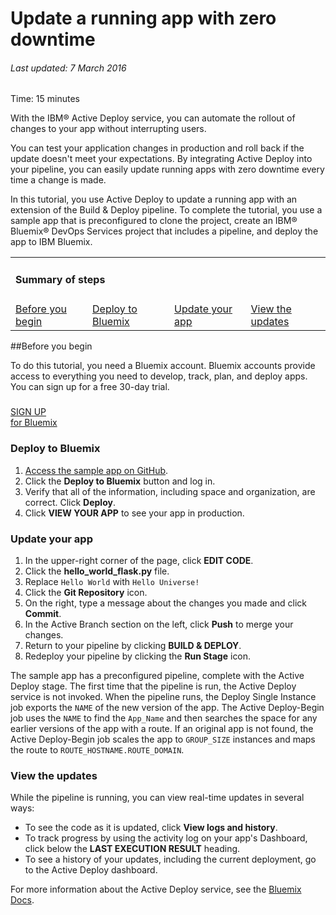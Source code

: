 # Update a running app with zero downtime

###### Last updated: 7 March 2016

Time: 15 minutes

With the IBM&reg; Active Deploy service, you can automate the rollout of changes to your app without interrupting users. 

You can test your application changes in production and roll back if the update doesn't meet your expectations. By integrating Active Deploy into your pipeline, you can easily update running apps with zero downtime every time a change is made.

In this tutorial, you use Active Deploy to update a running app with an extension of the Build &amp; Deploy pipeline. To complete the tutorial, you use a sample app that is preconfigured to clone the project, create an IBM&reg; Bluemix&reg; DevOps Services project that includes a pipeline, and deploy the app to IBM Bluemix.

<div class="table-of-contents">
 <table>
   <tr>
     <td colspan="4"><h4>Summary of steps</h4></td>
   </tr>
   <tr>
     <td><a href="#prereq">Before you begin</a></td>
     <td><a href="#deploy">Deploy to Bluemix</a></td>
     <td><a href="#update">Update your app</a></td>
     <td><a href="#view">View the updates</a></td>
   </tr>
 </table>
</div>

<a name='prereq'></a>
##Before you begin

To do this tutorial, you need a Bluemix account. Bluemix accounts provide access to everything you need to develop, track, plan, and deploy apps. You can sign up for a free 30-day trial. 

<h5> </h5>
<div class="container-fluid small_bottom_space">
   <div class="row pbl button-links" id="overview-links">
		<a href="https://login.jazz.net/psso/proxy/jazzregister?redirect_uri=https%3A%2F%2Fhub.jazz.net%2F" target="_blank" alt-text="Sign up"> 
			<div class="hollowButton">SIGN UP<div class="extra-title">for Bluemix </div>
			</div>
		</a>
   </div>
</div>

<a name='deploy'></a>
### Deploy to Bluemix

1. [Access the sample app on GitHub](https://github.com/IBM-Bluemix/active-deploy/tree/master/sample-apps/pipeline).
2. Click the **Deploy to Bluemix** button and log in.
3. Verify that all of the information, including space and organization, are correct. Click **Deploy**.
4. Click **VIEW YOUR APP** to see your app in production.

<a name='update'></a>
### Update your app

1. In the upper-right corner of the page, click **EDIT CODE**.
2. Click the **hello_world_flask.py** file.
3. Replace `Hello World` with `Hello Universe!`
4. Click the **Git Repository** icon.
5. On the right, type a message about the changes you made and click **Commit**.
6. In the Active Branch section on the left, click **Push** to merge your changes.
7. Return to your pipeline by clicking **BUILD &amp; DEPLOY**.
8. Redeploy your pipeline by clicking the **Run Stage** icon.

The sample app has a preconfigured pipeline, complete with the Active Deploy stage. The first time that the pipeline is run, the Active Deploy service is not invoked. When the pipeline runs, the Deploy Single Instance job exports the `NAME` of the new version of the app. The Active Deploy-Begin job uses the `NAME` to find the `App_Name` and then searches the space for any earlier versions of the app with a route. If an original app is not found, the Active Deploy-Begin job scales the app to `GROUP_SIZE` instances and maps the route to `ROUTE_HOSTNAME.ROUTE_DOMAIN`.

<a name='view'></a>
### View the updates

While the pipeline is running, you can view real-time updates in several ways:

   * To see the code as it is updated, click **View logs and history**.
   * To track progress by using the activity log on your app's Dashboard, click below the **LAST EXECUTION RESULT** heading.
   * To see a history of your updates, including the current deployment, go to the Active Deploy dashboard.

For more information about the Active Deploy service, see the [Bluemix Docs](https://www.ng.bluemix.net/docs/services/ActiveDeploy/index.html).
